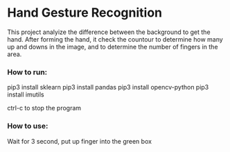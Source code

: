 # Hand Gesture Recognition

This project analyize the difference between the background to get the hand.
After forming the hand, it check the countour to determine how many up and downs
in the image, and to determine the number of fingers in the area.

### How to run:
pip3 install sklearn
pip3 install pandas
pip3 install opencv-python
pip3 install imutils

ctrl-c to stop the program

### How to use:
Wait for 3 second, put up finger into the green box